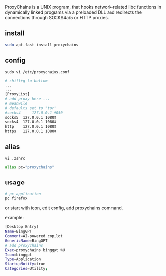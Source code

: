 
ProxyChains is a UNIX program, that hooks network-related libc functions in dynamically linked programs via a preloaded DLL and redirects the connections through SOCKS4a/5 or HTTP proxies.

## install

```bash
sudo apt-fast install proxychains
```

## config

`sudo vi /etc/proxychains.conf`

```bash
# shift+g to bottom
...
...
[ProxyList]
# add proxy here ...
# meanwile
# defaults set to "tor"
#socks4 	127.0.0.1 9050
socks5 	127.0.0.1 10808
socks4 	127.0.0.1 10808
http 	127.0.0.1 10808
https 	127.0.0.1 10808
```

## alias

`vi .zshrc`
```bash
alias pc="proxychains"
```

## usage

```bash
# pc application
pc firefox
```

or start with icon, edit config, add proxychains command.

example:
```bash
[Desktop Entry]
Name=BingGPT
Comment=AI-powered copilot
GenericName=BingGPT
# add proxychains
Exec=proxychains binggpt %U
Icon=binggpt
Type=Application
StartupNotify=true
Categories=Utility;
```